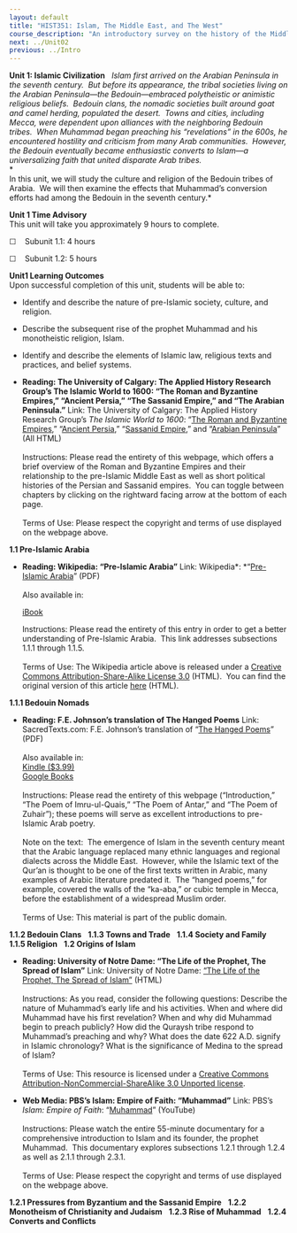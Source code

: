 ```yaml
---
layout: default
title: "HIST351: Islam, The Middle East, and The West"
course_description: "An introductory survey on the history of the Middle East from the rise of Islam in the 7th century to the present, with particular emphasis on the interactions between the Islamic world and the West."
next: ../Unit02
previous: ../Intro
---
```

**Unit 1: Islamic Civilization** <span id="1"></span> 
*Islam first arrived on the Arabian Peninsula in the seventh century. 
But before its appearance, the tribal societies living on the Arabian
Peninsula—the Bedouin—embraced polytheistic or animistic religious
beliefs.  Bedouin clans, the nomadic societies built around goat and
camel herding, populated the desert.  Towns and cities, including Mecca,
were dependent upon alliances with the neighboring Bedouin tribes.  When
Muhammad began preaching his “revelations” in the 600s, he encountered
hostility and criticism from many Arab communities.  However, the
Bedouin eventually became enthusiastic converts to Islam—a
universalizing faith that united disparate Arab tribes.*  
 *             
 In this unit, we will study the culture and religion of the Bedouin
tribes of Arabia.  We will then examine the effects that Muhammad’s
conversion efforts had among the Bedouin in the seventh century.*

**Unit 1 Time Advisory**  
This unit will take you approximately 9 hours to complete.  
  
 ☐    Subunit 1.1: 4 hours  
  
 ☐    Subunit 1.2: 5 hours

**Unit1 Learning Outcomes**  
Upon successful completion of this unit, students will be able to:

-   Identify and describe the nature of pre-Islamic society, culture,
    and religion.
-   Describe the subsequent rise of the prophet Muhammad and his
    monotheistic religion, Islam.
-   Identify and describe the elements of Islamic law, religious texts
    and practices, and belief systems.

-   **Reading: The University of Calgary: The Applied History Research
    Group’s The Islamic World to 1600: “The Roman and Byzantine
    Empires,” “Ancient Persia,” “The Sassanid Empire,” and “The Arabian
    Peninsula.”**
    Link: The University of Calgary: The Applied History Research
    Group’s *The Islamic World to 1600*: “[The Roman and Byzantine
    Empires](http://www.ucalgary.ca/applied_history/tutor/islam/beginnings/),”
    “[Ancient
    Persia](http://www.ucalgary.ca/applied_history/tutor/islam/beginnings),”
    “[Sassanid
    Empire](http://www.ucalgary.ca/applied_history/tutor/islam/beginnings/),”
    and “[Arabian
    Peninsula](https://web.archive.org/web/20130729055125/http://www.ucalgary.ca/applied_history/tutor/islam/beginnings/)”
    (All HTML)  
        
     Instructions: Please read the entirety of this webpage, which
    offers a brief overview of the Roman and Byzantine Empires and their
    relationship to the pre-Islamic Middle East as well as short
    political histories of the Persian and Sassanid empires.  You can
    toggle between chapters by clicking on the rightward facing arrow at
    the bottom of each page.  
        
     Terms of Use: Please respect the copyright and terms of use
    displayed on the webpage above.

**1.1 Pre-Islamic Arabia** <span id="1.1"></span> 
-   **Reading: Wikipedia: “Pre-Islamic Arabia”**
    Link: Wikipedia*: *“[Pre-Islamic
    Arabia](http://www.saylor.org/site/wp-content/uploads/2011/08/HIST351-1.1-Pre-Islamic-Arabia.pdf)”
    (PDF)  
        
     Also available in:  

    [iBook](http://www.saylor.org/site/wp-content/uploads/2011/08/HIST351-1.1-Pre-Islamic-Arabia-Wikipedia.epub)  
      
     Instructions: Please read the entirety of this entry in order to
    get a better understanding of Pre-Islamic Arabia.  This link
    addresses subsections 1.1.1 through 1.1.5.  
        
     Terms of Use: The Wikipedia article above is released under a
    [Creative Commons Attribution-Share-Alike License
    3.0](http://creativecommons.org/licenses/by-sa/3.0/) (HTML).  You
    can find the original version of this article
    [here](http://en.wikipedia.org/wiki/Pre-Islamic_Arabia) (HTML).

**1.1.1 Bedouin Nomads** <span id="1.1.1"></span> 
-   **Reading: F.E. Johnson’s translation of The Hanged Poems**
    Link: SacredTexts.com: F.E. Johnson’s translation of “[The Hanged
    Poems](http://www.saylor.org/site/wp-content/uploads/2011/08/HIST351-1.1.1-The-Hanged-Poems.pdf)”
    (PDF)  
        
     Also available in:  
     [Kindle
    ($3.99)](http://www.amazon.com/The-Hanged-Poems-ebook/dp/B004EHZUUU/ref=sr_1_1?ie=UTF8&m=AG56TWVU5XWC2&s=digital-text&qid=1294678644&sr=1-1)  
     [Google
    Books](http://books.google.com/books?id=uIvo-vls6isC&printsec=frontcover&dq=the+hanged+poems&hl=en&ei=pDorTYeRFcP_lgfY8oCkAQ&sa=X&oi=book_result&ct=result&resnum=1&ved=0CCkQ6AEwAA#v=onepage&q&f=false)  
        
     Instructions: Please read the entirety of this webpage
    (“Introduction,” “The Poem of Imru-ul-Quais,” “The Poem of Antar,”
    and “The Poem of Zuhair”); these poems will serve as excellent
    introductions to pre-Islamic Arab poetry.  
        
     Note on the text:  The emergence of Islam in the seventh century
    meant that the Arabic language replaced many ethnic languages and
    regional dialects across the Middle East.  However, while the
    Islamic text of the Qur’an is thought to be one of the first texts
    written in Arabic, many examples of Arabic literature predated it. 
    The “hanged poems,” for example, covered the walls of the “ka-aba,”
    or cubic temple in Mecca, before the establishment of a widespread
    Muslim order.  
        
     Terms of Use: This material is part of the public domain.

**1.1.2 Bedouin Clans** <span id="1.1.2"></span> 
**1.1.3 Towns and Trade** <span id="1.1.3"></span> 
**1.1.4 Society and Family** <span id="1.1.4"></span> 
**1.1.5 Religion** <span id="1.1.5"></span> 
**1.2 Origins of Islam** <span id="1.2"></span> 
-   **Reading: University of Notre Dame: “The Life of the Prophet, The
    Spread of Islam”**
    Link: University of Notre Dame: [“The Life of the Prophet, The
    Spread of
    Islam”](http://ocw.nd.edu/arabic-and-middle-east-studies/islamic-societies-of-the-middle-east-and-north-africa-religion-history-and-culture/lectures/lecture-2) (HTML)  
        
     Instructions: As you read, consider the following questions:
    Describe the nature of Muhammad’s early life and his activities.
    When and where did Muhammad have his first revelation? When and why
    did Muhammad begin to preach publicly? How did the Quraysh tribe
    respond to Muhammad’s preaching and why? What does the date 622 A.D.
    signify in Islamic chronology? What is the significance of Medina to
    the spread of Islam?  
        
     Terms of Use: This resource is licensed under a [Creative Commons
    Attribution-NonCommercial-ShareAlike 3.0 Unported
    license](http://creativecommons.org/licenses/by-nc-sa/3.0/).

-   **Web Media: PBS’s Islam: Empire of Faith: “Muhammad”**
    Link: PBS’s *Islam: Empire of Faith*:
    “[Muhammad](http://www.youtube.com/watch?v=nAzKieYLjTY)” (YouTube)  
         
     Instructions: Please watch the entire 55-minute documentary for a
    comprehensive introduction to Islam and its founder, the prophet
    Muhammad.  This documentary explores subsections 1.2.1 through 1.2.4
    as well as 2.1.1 through 2.3.1.  
        
     Terms of Use: Please respect the copyright and terms of use
    displayed on the webpage above.

**1.2.1 Pressures from Byzantium and the Sassanid Empire** <span
id="1.2.1"></span> 
**1.2.2 Monotheism of Christianity and Judaism** <span
id="1.2.2"></span> 
**1.2.3 Rise of Muhammad** <span id="1.2.3"></span> 
**1.2.4 Converts and Conflicts** <span id="1.2.4"></span> 
